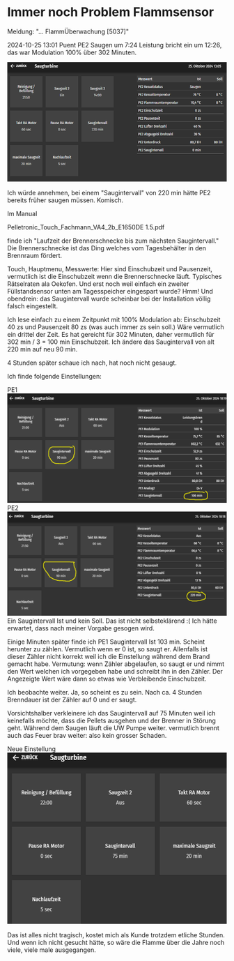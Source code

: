 # Immer noch Problem Flammsensor
Meldung: "... FlammÜberwachung [5037]"

2024-10-25 13:01 Puent
PE2
Saugen um 7:24
Leistung bricht ein um 12:26, das war
Modulation 100% über 302 Minuten.

![Puent](./images/puent_pe2_saugturbine.png)

Ich würde annehmen, bei einem "Saugintervall" von 220 min hätte PE2 bereits früher saugen müssen.
Komisch.

Im Manual 

Pelletronic_Touch_Fachmann_VA4_2b_E1650DE 1.5.pdf

finde ich "Laufzeit der Brennerschnecke bis zum nächsten Saugintervall." Die Brennerschnecke ist das Ding welches vom Tagesbehälter in den Brennraum fördert. 

Touch, Hauptmenu, Messwerte: Hier sind Einschubzeit und Pausenzeit, vermutlich ist die Einschubzeit wenn die Brennerschnecke läuft.
Typisches Rätselraten ala Oekofen. Und erst noch weil einfach ein zweiter Füllstandsensor unten am Tagesspeicher eingespart wurde? Hmm!
Und obendrein: das Saugintervall wurde scheinbar bei der Installation völlig falsch eingestellt.


Ich lese einfach zu einem Zeitpunkt mit 100% Modulation ab: Einschubzeit 40 zs und Pausenzeit 80 zs (was auch immer zs sein soll.)
Wäre vermutlich ein drittel der Zeit. 
Es hat gereicht für 302 Minuten, daher vermutlich für 302 min / 3 = 100 min Einschubzeit.
Ich ändere das Saugintervall von alt 220 min auf neu 90 min.

4 Stunden später schaue ich nach, hat noch nicht gesaugt.

Ich finde folgende Einstellungen:

PE1 ![Bild](./images/PE1.png)
PE2 ![Bild](./images/PE2.png)
Ein Saugintervall Ist und kein Soll. Das ist nicht selbsteklärend :(
Ich hätte erwartet, dass nach meiner Vorgabe gesogen wird.

Einige Minuten später finde ich PE1 Saugintervall Ist 103 min. Scheint herunter zu zählen. Vermutlich wenn er 0 ist, so saugt er.
Allenfalls ist dieser Zähler nicht korrekt weil ich die Einstellung während dem Brand gemacht habe.
Vermutung: wenn Zähler abgelaufen, so saugt er und nimmt den Wert welchen ich vorgegeben habe und schreibt ihn in den Zähler.
Der Angezeigte Wert wäre dann so etwas wie Verbleibende Einschubzeit.

Ich beobachte weiter. Ja, so scheint es zu sein. Nach ca. 4 Stunden Brenndauer ist der Zähler auf 0 und er saugt.

Vorsichtshalber verkleinere ich das Saugintervall auf 75 Minuten weil ich keinefalls möchte, dass die Pellets ausgehen und der Brenner in Störung geht. Während dem Saugen läuft die UW Pumpe weiter. vermutlich brennt auch das Feuer brav weiter: also kein grosser Schaden.

Neue Einstellung ![Bild](./images/20241025_22_35.png)

Das ist alles nicht tragisch, kostet mich als Kunde trotzdem etliche Stunden. Und wenn ich nicht gesucht hätte, so wäre die Flamme über die Jahre noch viele, viele male ausgegangen.